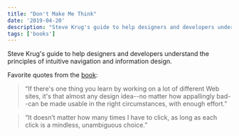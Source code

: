 ```yaml
---
title: "Don't Make Me Think"
date: '2019-04-20'
description: "Steve Krug's guide to help designers and developers understand the principles of intuitive navigation and information design."
tags: ['books']
---
```


Steve Krug's guide to help designers and developers understand the principles of intuitive navigation and information design.

Favorite quotes from the [book](https://amzn.eu/aB9cieZ):

> “If there's one thing you learn by working on a lot of different Web sites, it's that almost any design idea--no matter how appallingly bad--can be made usable in the right circumstances, with enough effort.”

> “It doesn’t matter how many times I have to click, as long as each click is a mindless, unambiguous choice.”
